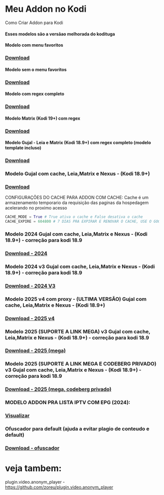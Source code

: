 # Meu Addon no Kodi
Como Criar Addon para Kodi

#### Esses modelos são a versãao melhorada do kodituga


#### Modelo com menu favoritos
### [Download](http://raw.github.com/zoreu/meuaddon/master/download/addon_com_favoritos.zip) 

#### Modelo sem o menu favoritos
### [Download](http://raw.github.com/zoreu/meuaddon/master/download/addon_sem_favoritos.zip)

#### Modelo com regex completo
### [Download](http://raw.github.com/zoreu/meuaddon/master/download/plugin.video.testando-regex_full2.zip)

#### Modelo Matrix (Kodi 19+) com regex
### [Download](https://github.com/zoreu/meuaddon/raw/master/download/plugin.video.testando2.matrix.zip)

#### Modelo Gujal - Leia e Matrix (Kodi 18.9+) com regex completo (modelo template incluso)
### [Download](https://github.com/zoreu/meuaddon/raw/master/download/plugin.video.live.streamspro.zip)


### Modelo Gujal com cache, Leia,Matrix e Nexus - (Kodi 18.9+)
### [Download](https://github.com/zoreu/meuaddon/raw/master/download/plugin.video.live.streamspro-cache.zip)

CONFIGURAÇÕES DO CACHE PARA ADDON COM CACHE:
Cache é um armazenamento temporario da requisição das paginas da hospedagem acelerando no proximo acesso

```python
CACHE_MODE = True # True ativa o cache e False desativa o cache
CACHE_EXPIRE = 604800 # 7 DIAS PRA EXPIRAR E RENOVAR O CACHE, USE O GOOGLE PRA CONVERTER DIAS EM SEGUNDOS PARA AJUSTAR A GOSTO
```
### Modelo 2024 Gujal com cache, Leia,Matrix e Nexus - (Kodi 18.9+) - correção para kodi 18.9
### [Download - 2024](https://github.com/zoreu/meuaddon/raw/master/download/plugin.video.live.streamspro_2024.zip)

### Modelo 2024 v3 Gujal com cache, Leia,Matrix e Nexus - (Kodi 18.9+) - correção para kodi 18.9
### [Download - 2024 V3](https://github.com/zoreu/meuaddon/raw/master/download/plugin.video.live.streamspro2024_3.zip)

### Modelo 2025 v4 com proxy - (ULTIMA VERSÃO) Gujal com cache, Leia,Matrix e Nexus - (Kodi 18.9+)
### [Download - 2025 v4](https://github.com/zoreu/meuaddon/raw/master/download/plugin.video.live.streamspro-2025_proxy.zip)

### Modelo 2025 (SUPORTE A LINK MEGA) v3 Gujal com cache, Leia,Matrix e Nexus - (Kodi 18.9+) - correção para kodi 18.9
### [Download - 2025 (mega)](https://github.com/zoreu/meuaddon/raw/refs/heads/master/download/plugin.video.addon_example.zip)

### Modelo 2025 (SUPORTE A LINK MEGA E CODEBERG PRIVADO) v3 Gujal com cache, Leia,Matrix e Nexus - (Kodi 18.9+) - correção para kodi 18.9
### [Download - 2025 (mega, codeberg privado)](https://github.com/zoreu/meuaddon/raw/refs/heads/master/download/plugin.video.addon_example_codeberg.zip)

### MODELO ADDON PRA LISTA IPTV COM EPG (2024):
### [Visualizar](https://github.com/zoreu/plugin.video.kingiptv)


### Ofuscador para default (ajuda a evitar plagio de conteudo e default)
### [Download - ofuscador](https://github.com/zoreu/meuaddon/raw/master/download/encrypt_lambda.zip)


# veja tambem:

plugin.video.anonym_player - https://github.com/zoreu/plugin.video.anonym_player
